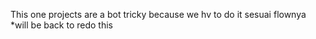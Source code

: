 This one projects are a bot tricky because we hv to do it sesuai flownya
*will be back to redo this 

